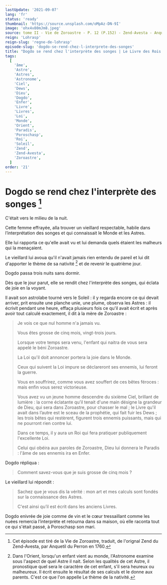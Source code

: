 ```yaml
---
lastUpdate: '2021-09-07'
lang: 'fr'
status: 'ready'
thumbnail: 'https://source.unsplash.com/oMpAz-DN-9I'
image: 'ohx4v80mJm8.jpeg'
source: tome II - Vie de Zoroastre - P. 12 (P.152) - Zend-Avesta - Anquetil du Perron
reign: 'Lohrasp'
reign-slug: 'regne-de-lohrasp'
episode-slug: 'dogdo-se-rend-chez-l-interprete-des-songes'
title: "Dogdo se rend chez l'interprète des songes | Le Livre des Rois | Shâhnâmeh"
tags:
  [
    'âme',
    'Astre',
    'Astres',
    'Astronome',
    'Ciel',
    'Dews',
    'Dieu',
    'Dogdo',
    'Enfer',
    'Livre',
    'Livres',
    'Loi',
    'Monde',
    'Orient',
    'Paradis',
    'Poroschasp',
    'Roi',
    'Soleil',
    'Zend',
    'Zend-Avesta',
    'Zoroastre',
  ]
order: '21'
---
```


<!-- LTeX: language=fr -->

# Dogdo se rend chez l'interprète des songes [^1]

C'était vers le milieu de la nuit.

Cette femme effrayée, alla trouver un vieillard respectable, habile dans l’interprétation des songes et qui connaissait le Monde et les Astres.

Elle lui rapporta ce qu'elle avait vu et lui demanda quels étaient les malheurs qui la menaçaient.

Le vieillard lui avoua qu'il n'avait jamais rien entendu de pareil et lui dit d'apporter le thème de sa nativité [^2] et de revenir le quatrième jour.

Dogdo passa trois nuits sans dormir.

Dès que le jour parut, elle se rendit chez l'interprète des songes, qui éclata de joie en la voyant.

Il avait son astrolabe tourné vers le Soleil : il y regarda encore ce qui devait arriver, prit ensuite une planche unie, une plume, observa les Astres : il écrivit pendant une heure, effaça plusieurs fois ce qu'il avait écrit et après avoir tout calculé exactement, il dit à la mère de Zoroastre :

> Je vois ce que nul homme n'a jamais vu.
>
> Vous êtes grosse de cinq mois, vingt-trois jours.
>
> Lorsque votre temps sera venu, l'enfant qui naitra de vous sera appelé le béni Zoroastre.
>
> La Loi qu'il doit annoncer portera la joie dans le Monde.
>
> Ceux qui suivent la Loi impure se déclareront ses ennemis, lui feront la guerre.
>
> Vous en souffrirez, comme vous avez souffert de ces bêtes féroces : mais enfin vous serez victorieuse.
>
> Vous avez vu un jeune homme descendre du sixième Ciel, brillant de lumière : la corne éclatante qu’il tenait d'une main désigne la grandeur de Dieu, qui sera dans Zoroastre, pour chasser le mal ; le Livre qu'il avait dans l’autre est le sceau de la prophétie, qui fait fuir les Dews ; les trois bêtes qui restèrent, figurent trois ennemis puissants, mais qui ne pourront rien contre lui.
>
> Dans ce temps, il y aura un Roi qui fera pratiquer publiquement l'excellente Loi.
>
> Celui qui obéira aux paroles de Zoroastre, Dieu lui donnera le Paradis : l'âme de ses ennemis ira en Enfer.

Dogdo répliqua :

> Comment savez-vous que je suis grosse de cinq mois ?

Le vieillard lui répondit :

> Sachez que je vous dis la vérité : mon art et mes calculs sont fondés sur la connaissance des Astres.
>
> C'est ainsi qu’il est écrit dans les anciens Livres.

Dogdo enivrée de joie comme de vin et le cœur tressaillant comme les nuées remercia l’interprète et retourna dans sa maison, où elle raconta tout ce qui s'était passé, à Poroschasp son mari.

[^1]: Cet épisode est tiré de la Vie de Zoroastre, traduit, de l'orignal Zend du Zend-Avesta, par Anquetil du Perron en 1760.
[^2]: Dans l'Orient, lorsqu'un enfant vient au monde, l'Astronome examine sous l'aspect de quel Astre il nait. Selon les qualités de cet Astre, il pronostique quel sera le caractère de cet enfant, s'il sera heureux ou malheureux. Il écrit ensuite le résultat de ses calculs et le donne aux parents. C'est ce que l'on appelle Le thème de la nativité.
